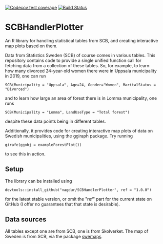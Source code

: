 <!-- badges: start -->
  [![Codecov test coverage](https://codecov.io/gh/vagdur/SCBHandlerPlotter/branch/main/graph/badge.svg)](https://codecov.io/gh/vagdur/SCBHandlerPlotter?branch=main)
  [![Build Status](https://travis-ci.com/vagdur/SCBHandlerPlotter.svg?branch=main)](https://travis-ci.com/vagdur/SCBHandlerPlotter)
<!-- badges: end -->

# SCBHandlerPlotter
An R library for handling statistical tables from SCB, and creating interactive map plots based on them.

Data from Statistics Sweden (SCB) of course comes in various tables. This repository contains code to provide a single unified function call for fetching data from a collection of these tables. So, for example, to learn how many divorced 24-year-old women there were in Uppsala municipality in 2019, one can run

    SCB(Municipality = "Uppsala", Age=24, Gender="Women", MaritalStatus = "Divorced")
and to learn how large an area of forest there is in Lomma municipality, one runs

    SCB(Municipality = "Lomma", LandUseType = "Total forest")
despite these data points being in different tables.

Additionally, it provides code for creating interactive map plots of data on Swedish municipalities, using the ggiraph package. Try running

    girafe(ggobj = exampleForestPlot())
to see this in action.

## Setup

The library can be installed using

    devtools::install_github("vagdur/SCBHandlerPlotter", ref = "1.0.0")
for the latest stable version, or omit the "ref" part for the current state on GitHub (I offer no guarantees that that state is desirable).
## Data sources

All tables except one are from SCB, one is from Skolverket. The map of Sweden is from SCB, via the package [swemaps](https://github.com/reinholdsson/swemaps).
